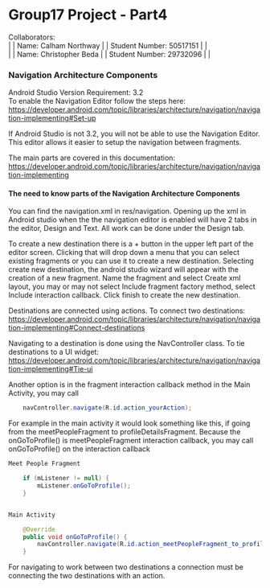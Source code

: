 # Group17 Project - Part4

Collaborators: <br>
| | Name: Calham Northway | | Student Number: 50517151 | | <br>
| | Name: Christopher Beda  | | Student Number: 29732096 | |


### Navigation Architecture Components
Android Studio Version Requirement: 3.2 <br>
To enable the Navigation Editor follow the steps here:
https://developer.android.com/topic/libraries/architecture/navigation/navigation-implementing#Set-up

If Android Studio is not 3.2, you will not be able to use the Navigation
Editor. This editor allows it easier to setup the navigation between fragments.

The main parts are covered in this documentation:
https://developer.android.com/topic/libraries/architecture/navigation/navigation-implementing

#### The need to know parts of the Navigation Architecture Components
You can find the navigation.xml in res/navigation. Opening up the xml
in Android studio when the the navigation editor is enabled will have 2 tabs
in the editor, Design and Text. All work can be done under the Design tab.

To create a new destination there is a + button in the upper left part of the
editor screen. Clicking that will drop down a menu that you can select existing
fragments or you can use it to create a new destination. Selecting create new
destination, the android studio wizard will appear with the creation of a new
fragment. Name the fragment and select Create xml layout, you may or may not select
Include fragment factory method, select Include interaction callback. Click finish to
create the new destination.

Destinations are connected using actions. To connect two destinations:
https://developer.android.com/topic/libraries/architecture/navigation/navigation-implementing#Connect-destinations

Navigating to a destination is done using the NavController class. To tie
destinations to a UI widget:
https://developer.android.com/topic/libraries/architecture/navigation/navigation-implementing#Tie-ui

Another option is in the fragment interaction callback method in the Main Activity, you may call
```java
    navController.navigate(R.id.action_yourAction);
```


For example in the main activity it would look something like this, if going
from the meetPeopleFragment to profileDetailsFragment.  Because the onGoToProfile()
is meetPeopleFragment interaction callback, you may call onGoToProfile()
on the interaction callback
```java
Meet People Fragment

    if (mListener != null) {
        mListener.onGoToProfile();
    }


Main Activity

    @Override
    public void onGoToProfile() {
        navController.navigate(R.id.action_meetPeopleFragment_to_profileDetailsFragment);
    }
```

For navigating to work between two destinations a connection must be
connecting the two destinations with an action.